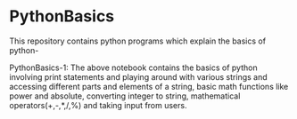 # PythonBasics
This repository contains python programs which explain the basics of python-

PythonBasics-1:
The above notebook contains the basics of python involving print statements and playing around with various strings and accessing different parts and elements of a string, basic math functions like power and absolute, converting integer to string, mathematical operators(+,-,*,/,%) and taking input from users. 
